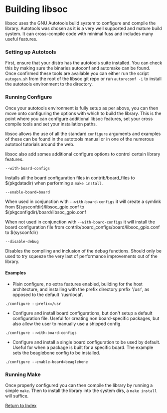 # Building libsoc

libsoc uses the GNU Autotools build system to configure and compile the library. Autotools was chosen as it is a very well supported and mature build system. It can cross-compile code with minimal fuss and includes many useful features.

### Setting up Autotools

First, ensure that your distro has the autotools suite installed. You can check this by making sure the binaries autoconf and automake can be found. Once confirmed these tools are available you can either run the script `autogen.sh` from the root of the libsoc git repo or run `autoreconf -i` to install the autotools environment to the directory.

### Running Configure

Once your autotools environment is fully setup as per above, you can then move onto configuring the options with which to build the library. This is the point where you can configure additional libsoc features, set your cross compile tools and set your installation paths.

libsoc allows the use of all the standard `configure` arguments and examples of these can be found in the autotools manual or in one of the numerous autotool tutorials around the web.

libsoc also add somes additional configure options to control certain library features.

`--with-board-configs`

Installs all the board configuration files in contrib/board_files to $(pkgdatadir) when performing a `make install`.

`--enable-board=board`

When used in conjunction with `--with-board-configs` it will create a symlink from $(sysconfdir)/libsoc_gpio.conf to $(pkgconfigdir)/board/libsoc_gpio.conf

When not used in conjunction with `--with-board-configs` it will install the board configuration file from contrib/board_configs/board/libsoc_gpio.conf to $(sysconfdir)

`--disable-debug`

Disables the compiling and inclusion of the debug functions. Should only be used to try squeeze the very last of performance improvements out of the library.

#### Examples

- Plain configure, no extra features enabled, building for the host architecture, and installing with the prefix directory prefix '/usr', as opposed to the default '/usr/local'.

`./configure --prefix=/usr`

- Configure and install board configurations, but don't setup a default configuration file. Useful for creating non board-specific packages, but also allow the user to manually use a shipped config.

`./configure --with-board-configs`

- Configure and install a single board configuration to be used by default. Useful for when a package is built for a specific board. The example sets the beaglebone config to be installed.

`./configure --enable-board=beaglebone`

### Running Make

Once properly configured you can then compile the library by running a simple `make`. Then to install the library into the system dirs, a `make install` will suffice.

[Return to Index](README.md)

